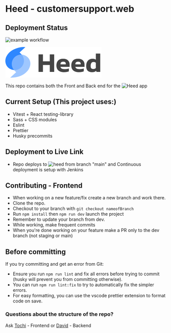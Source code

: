 # Heed - customersupport.web

## Deployment Status

![example workflow](https://github.com/workshopapps/customersupport.web/actions/workflows/main.yml/badge.svg)

![Heed Logo](/scrybe_frontend/src/assets/heed_logo_with_text.svg)

This repo contains both the Front and Back end for the ![Heed app](https://heed.cx)

## Current Setup (This project uses:)

- Vitest + React testing-library
- Sass + CSS modules
- Eslint
- Prettier
- Husky precommits

## Deployment to Live Link

- Repo deploys to ![heed](https://heed.cx) from branch "main" and Continuous deployment is setup with Jenkins

## Contributing - Frontend

- When working on a new feature/fix create a new branch and work there.
- Clone the repo.
- Checkout to your branch with `git checkout nameofBranch`
- Run `npm install` then `npm run dev` launch the project
- Remember to update your branch from dev.
- While working, make frequent commits
- When you're done working on your feature make a PR only to the dev branch (not staging or main)

## Before committing

If you try committing and get an error from Git:

- Ensure you run `npm run lint` and fix all errors before trying to commit (husky will prevent you from committing otherwise).
- You can run `npm run lint:fix` to try to automatically fix the simpler errors.
- For easy formatting, you can use the vscode prettier extension to format code on save.

### Questions about the structure of the repo?

Ask [Tochi](https://github.com/tochibedford) - Frontend
or
[David](https://github.com/DavidIkechi) - Backend
